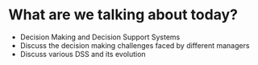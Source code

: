 # What are we talking about today?
- Decision Making and Decision Support Systems
- Discuss the decision making challenges faced by different managers
- Discuss various DSS and its evolution
